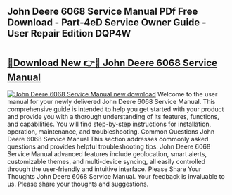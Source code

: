 ## John Deere 6068 Service Manual PDf Free Download - Part-4eD Service Owner Guide - User Repair Edition DQP4W

# <h2><a href="http://bc97285.oget.top/?id=John+Deere+6068+Service+Manual">🔗Download New 👉🔴 John Deere 6068 Service Manual</a></h2>

[![John Deere 6068 Service Manual new download](https://i.imgur.com/5g1atiW.png)](http://bc97285.oget.top/?id=John+Deere+6068+Service+Manual)
Welcome to the user manual for your newly delivered John Deere 6068 Service Manual. This comprehensive guide is intended to help you get started with your product and provide you with a thorough understanding of its features, functions, and capabilities. You will find step-by-step instructions for installation, operation, maintenance, and troubleshooting. Common Questions John Deere 6068 Service Manual This section addresses commonly asked questions and provides helpful troubleshooting tips. John Deere 6068 Service Manual advanced features include geolocation, smart alerts, customizable themes, and multi-device syncing, all easily controlled through the user-friendly and intuitive interface. Please Share Your Thoughts John Deere 6068 Service Manual. Your feedback is invaluable to us. Please share your thoughts and suggestions.
